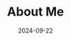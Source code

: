 ---
# Leave the homepage title empty to use the site title
title: "About Me"
date: 2024-09-22
type: landing

design:
  # Default section spacing
  spacing: "6rem"

sections:
  - block: about.biography
    id: about
    content:
      title: "<span style='font-family: Arial, sans-serif; font-size: 36px; color: #3C6478;'>About Me</span>"
      username: admin
    design:
      background:
        image:
          filename: Slight Ocean View.jpg
          # Optional: Set background image options
          size: cover
          position: center
          parallax: false

  - block: features  # Feature widget section 추가
    id: features
    content:
      title: "<span style='font-family: Arial, sans-serif; font-size: 28px; color: #3C6478;'>MY SKILLS</span>"
      item:
        - icon: python
          icon_pack: fab
          name: "<span style='font-family: Arial, sans-serif; font-size: 22px; color: #5A9EAE;'>Python</span>"
          description: "<span style='color: #647785;'>80%</span>"
        - icon: code
          icon_pack: fas
          name: "<span style='font-family: Arial, sans-serif; font-size: 22px; color: #5A9EAE;'>C/C++</span>"
          description: "<span style='color: #647785;'>100%</span>"
        - icon: database
          icon_pack: fas
          name: "<span style='font-family: Arial, sans-serif; font-size: 22px; color: #5A9EAE;'>SQL</span>"
          description: "<span style='color: #647785;'>40%</span>"

---